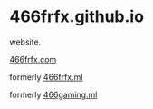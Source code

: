 # 466frfx.github.io
website.

[466frfx.com](https://466frfx.com)

formerly [466frfx.ml](http://466frfx.ml)

formerly [466gaming.ml](http://466gaming.ml)
